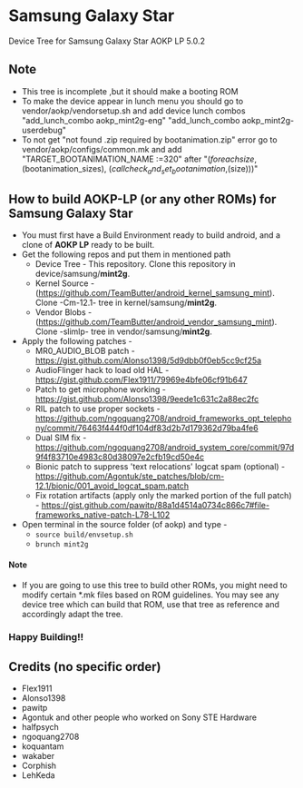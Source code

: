 # Samsung Galaxy Star
Device Tree for Samsung Galaxy Star AOKP LP 5.0.2

## Note 
* This tree is incomplete ,but it should make a booting ROM
* To make the device appear in lunch menu you should go to vendor/aokp/vendorsetup.sh and add 
device lunch combos "add_lunch_combo aokp_mint2g-eng" "add_lunch_combo aokp_mint2g-userdebug"
* To not get "not found .zip required by bootanimation.zip" error go to vendor/aokp/configs/common.mk 
and add "TARGET_BOOTANIMATION_NAME :=320" 
after "$(foreach size,$(bootanimation_sizes), $(call check_and_set_bootanimation,$(size)))"

## How to build AOKP-LP (or any other ROMs) for Samsung Galaxy Star
* You must first have a Build Environment ready to build android, and a clone of **AOKP LP** ready to be built.
* Get the following repos and put them in mentioned path 
	* Device Tree - This repository. Clone this repository in device/samsung/**mint2g**.
	* Kernel Source - (https://github.com/TeamButter/android_kernel_samsung_mint). Clone -Cm-12.1- tree in kernel/samsung/**mint2g**.
	* Vendor Blobs - (https://github.com/TeamButter/android_vendor_samsung_mint). Clone -slimlp- tree in vendor/samsung/**mint2g**.
* Apply the following patches -
	* MR0_AUDIO_BLOB patch - https://gist.github.com/Alonso1398/5d9dbb0f0eb5cc9cf25a
	* AudioFlinger hack to load old HAL - https://gist.github.com/Flex1911/79969e4bfe06cf91b647
	* Patch to get microphone working - https://gist.github.com/Alonso1398/9eede1c631c2a88ec2fc
	* RIL patch to use proper sockets - https://github.com/ngoquang2708/android_frameworks_opt_telephony/commit/76463f444f0df104df83d2b7d179362d79ba4fe6
	* Dual SIM fix - https://github.com/ngoquang2708/android_system_core/commit/97d9f4f83710e4983c80d38097e2cfb19cd50e4c
	* Bionic patch to suppress 'text relocations' logcat spam (optional) - https://github.com/Agontuk/ste_patches/blob/cm-12.1/bionic/001_avoid_logcat_spam.patch
	* Fix rotation artifacts (apply only the marked portion of the full patch) - https://gist.github.com/pawitp/88a1d4514a0734c866c7#file-frameworks_native-patch-L78-L102
* Open terminal in the source folder (of aokp) and type -
  * `source build/envsetup.sh`
  * `brunch mint2g`
  
#### Note
* If you are going to use this tree to build other ROMs, you might need to modify certain *.mk files based on ROM guidelines. You may see any device tree which can build that ROM, use that tree as reference and accordingly adapt the tree.

### Happy Building!!

## Credits (no specific order)
* Flex1911
* Alonso1398
* pawitp
* Agontuk and other people who worked on Sony STE Hardware
* halfpsych
* ngoquang2708
* koquantam
* wakaber
* Corphish
* LehKeda

